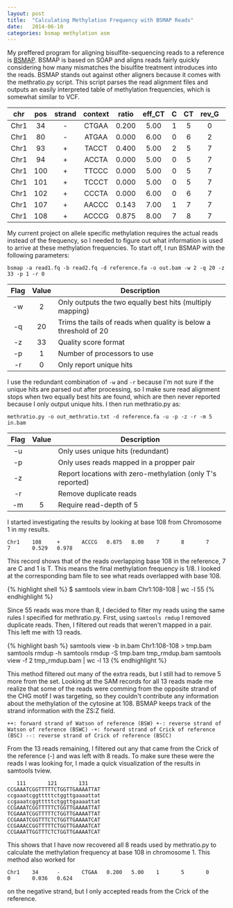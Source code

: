```yaml
---
layout: post
title:  "Calculating Methylation Frequency with BSMAP Reads"
date:   2014-06-10
categories: bsmap methylation asm
---
```

My preffered program for aligning bisulfite-sequencing reads to a reference is [BSMAP](https://sites.google.com/a/brown.edu/bioinformatics-in-biomed/bsmap-for-methylation). BSMAP is based on SOAP and aligns reads fairly quickly considering how many mismatches the bisulfite treatment introduces into the reads. BSMAP stands out against other aligners because it comes with the methratio.py script. This script parses the read alignment files and outputs an easily interpreted table of methylation frequencies, which is somewhat similar to VCF.

| chr | pos | strand | context | ratio | eff_CT | C | CT | rev_G | rev_GA | CI_lower | CI_upper |
|:---:|:---:|:------:|:-------:|:-----:|:------------:|:-------:|:--------:|:-----------:|:------------:|:--------:|:--------:|
| Chr1 | 34 | - | CTGAA | 0.200 | 5.00 | 1 | 5 | 0 | 0 | 0.036 | 0.624 |
| Chr1 | 80 | - | ATGAA | 0.000 | 6.00 | 0 | 6 | 2 | 2 | 0.000 | 0.390 |
| Chr1 | 93 | + | TACCT | 0.400 | 5.00 | 2 | 5 | 7 | 7 | 0.118 | 0.769 |
| Chr1 | 94 | + | ACCTA | 0.000 | 5.00 | 0 | 5 | 7 | 7 | -0.000 | 0.434 |
| Chr1 | 100 | + | TTCCC | 0.000 | 5.00 | 0 | 5 | 7 | 7 | -0.000 | 0.434 |
| Chr1 | 101 | + | TCCCT | 0.000 | 5.00 | 0 | 5 | 7 | 7 | -0.000 | 0.434 |
| Chr1 | 102 | + | CCCTA | 0.000 | 6.00 | 0 | 6 | 7 | 7 | 0.000 | 0.390 |
| Chr1 | 107 | + | AACCC | 0.143 | 7.00 | 1 | 7 | 7 | 7 | 0.026 | 0.513 |
| Chr1 | 108 | + | ACCCG | 0.875 | 8.00 | 7 | 8 | 7 | 7 | 0.529 | 0.978 |

My current project on allele specific methylation requires the actual reads instead of the frequency, so I needed to figure out what information is used to arrive at these methylation frequencies. To start off, I run BSMAP with the following parameters:

	bsmap -a read1.fq -b read2.fq -d reference.fa -o out.bam -w 2 -q 20 -z 33 -p 1 -r 0

| Flag | Value | Description |
|:----:|:-----:| ----------- |
| -w | 2 | Only outputs the two equally best hits (multiply mapping) |
| -q | 20 | Trims the tails of reads when quality is below a threshold of 20 |
| -z | 33 | Quality score format |
| -p | 1 | Number of processors to use |
| -r | 0 | Only report unique hits |

I use the redundant combination of `-w` and `-r` because I'm not sure if the unique hits are parsed out after processing, so I make sure read alignment stops when two equally best hits are found, which are then never reported because I only output unique hits. I then run methratio.py as:

	methratio.py -o out_methratio.txt -d reference.fa -u -p -z -r -m 5 in.bam

| Flag | Value | Description |
|:----:|:-----:| ----------- |
| -u |  | Only uses unique hits (redundant) |
| -p |  | Only uses reads mapped in a propper pair |
| -z |  | Report locations with zero-methylation (only T's reported) |
| -r |  | Remove duplicate reads |
| -m | 5 | Require read-depth of 5 |

I started investigating the results by looking at base 108 from Chromosome 1 in my results.

	Chr1    108     +       ACCCG   0.875   8.00    7       8       7       7       0.529   0.978

This record shows that of the reads overlapping base 108 in the reference, 7 are C and 1 is T. This means the final methylation frequency is 1/8. I looked at the corresponding bam file to see what reads overlapped with base 108.

{% highlight shell %}
$ samtools view in.bam Chr1:108-108 | wc -l
55
{% endhighlight %}

Since 55 reads was more than 8, I decided to filter my reads using the same rules I specified for methratio.py. First, using `samtools rmdup` I removed duplicate reads. Then, I filtered out reads that weren't mapped in a pair. This left me with 13 reads.

{% highlight bash %}
samtools view -b in.bam Chr1:108-108 > tmp.bam
samtools rmdup -h
samtools rmdup -S tmp.bam tmp_rmdup.bam
samtools view -f 2 tmp_rmdup.bam | wc -l
13
{% endhighlight %}

This method filtered out many of the extra reads, but I still had to remove 5 more from the set. Looking at the SAM records for all 13 reads made me realize that some of the reads were comming from the opposite strand of the CHG motif I was targeting, so they couldn't contribute any information about the methylation of the cytosine at 108. BSMAP keeps track of the strand information with the ZS:Z field.

`++: forward strand of Watson of reference (BSW)
+-: reverse strand of Watson of reference (BSWC)
-+: forward strand of Crick of reference (BSC)
--: reverse strand of Crick of reference (BSCC)`

From the 13 reads remaining, I filtered out any that came from the Crick of the reference (-) and was left with 8 reads. To make sure these were the reads I was looking for, I made a quick visualization of the results in samtools tview.

	   111       121       131
	CCGAAATCGGTTTTTCTGGTTGAAAATTAT
	ccgaaatcggtttttctggttgaaaattat
	ccgaaatcggtttttctggttgaaaattat
	CCGAAATCGGTTTTTCTGGTTGAAAATTAT
	TCGAAATCGGTTTTTCTGGTTGAAAATTAT
	CCGAAATCGGTTTCTCTGGTTGAAAATCAT
	CCGAAACCGGTTTTTCTGGTTGAAAATCAT
	CCGAAATTGGTTTCTCTGGTTGAAAATCAT

This shows that I have now recovered all 8 reads used by methratio.py to calculate the methylation frequency at base 108 in chromosome 1. This method also worked for

	Chr1    34      -       CTGAA   0.200   5.00    1       5       0       0       0.036   0.624

on the negative strand, but I only accepted reads from the Crick of the reference.
